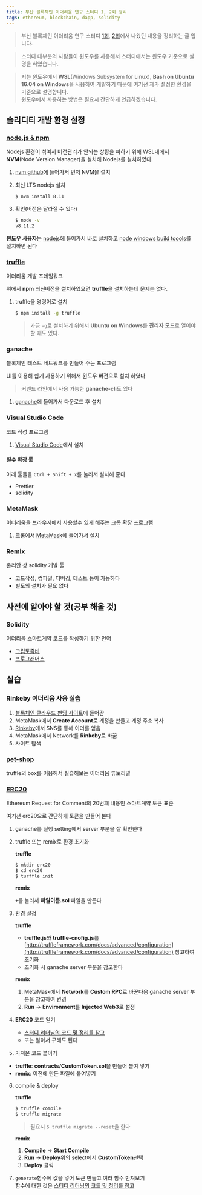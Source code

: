 ```yaml
---
title: 부산 블록체인 이더리움 연구 스터디 1, 2회 정리
tags: ethereum, blockchain, dapp, solidity
---
```


> 부산 블록체인 이더리움 연구 스터디 [1회][1회], [2회][2회]에서 나왔던 내용을 정리하는 글 입니다.

> 스터디 대부분의 사람들이 윈도우를 사용해서 스터디에서는 윈도우 기준으로 설명을 하였습니다.

> 저는 윈도우에서 **WSL**(Windows Subsystem for Linux), **Bash on Ubuntu 16.04 on Windows**을 사용하여 개발하기 때문에 여기선 제가 설정한 환경을 기준으로 설명합니다.  
> 윈도우에서 사용하는 방법은 필요시 간단하게 언급하겠습니다.



## 솔리디티 개발 환경 설정


### [node.js & npm](https://nodejs.org/en/)

Nodejs 환경이 섞여서 버전관리가 안되는 상황을 피하기 위해 WSL내에서 **NVM**(Node Version Manager)을 설치해 Nodejs를 설치하였다.

1. [nvm github](https://github.com/creationix/nvm#installation)에 들어가서 먼저 NVM을 설치
2. 최신 LTS nodejs 설치

    ```bash
    $ nvm install 8.11
    ```
3. 확인(버전은 달라질 수 있다)

    ```bash
    $ node -v
    v8.11.2
    ```

**윈도우 사용자**는 [nodejs](https://nodejs.org/en/)에 들어가서 바로 설치하고 [node windows build toools](https://www.npmjs.com/package/windows-build-tools)를 설치하면 된다


### [truffle](http://truffleframework.com/)

이더리움 개발 프레임워크

위에서 **npm** 최신버전을 설치하였으면 **truffle**을 설치하는데 문제는 없다.  

1. truffle을 명령어로 설치

    ```bash
    $ npm install -g truffle
    ```

    > 가끔 `-g`로 설치하기 위해서 **Ubuntu on Windows**를 **관리자 모드**로 열어야 할 때도 있다.


### ganache

블록체인 테스트 네트워크를 만들어 주는 프로그램

UI를 이용해 쉽게 사용하기 위해서 윈도우 버전으로 설치 하였다

> 커멘드 라인에서 사용 가능한 **ganache-cli**도 있다

1. [ganache](http://truffleframework.com/ganache/)에 들어가서 다운로드 후 설치


### Visual Studio Code

코드 작성 프로그램

1. [Visual Studio Code](https://code.visualstudio.com/)에서 설치


<!-- TODO: #### WSL을 VS code 에서 사용하기 -->

#### 필수 확장 툴

아래 툴들을 `Ctrl + Shift + x`를 눌러서 설치해 준다

* Prettier
* solidity 


### MetaMask

이더리움을 브라우저에서 사용할수 있게 해주는 크롬 확장 프로그램

1. 크롬에서 [MetaMask](https://chrome.google.com/webstore/detail/metamask/nkbihfbeogaeaoehlefnkodbefgpgknn)에 들어가서 설치

### [Remix](https://remix.ethereum.org/)

온리안 상 solidity 개발 툴  

* 코드작성, 컴파일, 디버깅, 테스트 등이 가능하다  
* 별도의 설치가 필요 없다



## 사전에 알아야 할 것(공부 해올 것)


### Solidity

이더리움 스마트계약 코드를 작성하기 위한 언어

* [크립토좀비](https://cryptozombies.io/)
* [프로그래머스](https://programmers.co.kr/pages/blockchain)



## 실습


### Rinkeby 이더리움 사용 실습

1. [블록체인 클라우드 펀딩 사이트](https://crowfunding-c9eff.firebaseapp.com/)에 들어감
2. MetaMask에서 **Create Account**로 계정을 만들고 계정 주소 복사
3. [Rinkeby](https://faucet.rinkeby.io/)에서 SNS를 통해 이더를 얻음
4. MetaMask에서 Network를 **Rinkeby**로 바꿈
5. 사이트 탐색



### [pet-shop](http://truffleframework.com/boxes/pet-shop)

truffle의 box를 이용해서 실습해보는 이더리움 튜토리얼  



### [ERC20](https://eips.ethereum.org/EIPS/eip-20)

Ethereum Request for Comment의 20번째 내용인 스마트계약 토큰 표준

여기선 erc20으로 간단하게 토큰을 만들어 본다


1. ganache를 실행
  setting에서 server 부분을 잘 확인한다
2. truffle 또는 remix로 환경 초기화

    **truffle**

    ```bash
    $ mkdir erc20
    $ cd erc20
    $ turffle init
    ```

    **remix**  

    `+`를 눌러서 **파일이름.sol** 파일을 만든다
3. 환경 설정

    **truffle**

    * **truffle.js**와 **truffle-cnofig.js**를 [http://truffleframework.com/docs/advanced/configuration](http://truffleframework.com/docs/advanced/configuration) 참고하여 초기화
    * 초기화 시 ganache server 부분을 참고한다

    **remix**  

    1. MetaMask에서 **Network**를 **Custom RPC**로 바꾼다음 ganache server 부분을 참고하여 변경
    2. **Run** -> **Environment**를 **Injected Web3**로 설정

4. **ERC20** 코드 얻기
   
   * [스터디 리더님의 코드 및 정리를 참고][erc20 정리]
   * 또는 알아서 구해도 된다

5. 가져온 코드 붙이기

  * **truffle**: **contracts/CustomToken.sol**을 만들어 붙여 넣기
  * **remix**: 이전에 만든 파일에 붙여넣기

6. complie & deploy

    **truffle**

    ```bash
    $ truffle compile
    $ truffle migrate
    ```

    > 필요시 `$ truffle migrate --reset`을 한다

    **remix**

    1. **Compile** -> **Start Compile**
    2. **Run** -> **Deploy**위의 select에서 **CustomToken**선택
    3. **Deploy** 클릭
   
7. `generate`함수에 값을 넣어 토큰 만들고 여러 함수 만져보기  
   함수에 대한 것은 [스터디 리더님의 코드 및 정리를 참고][erc20 정리]



[1회]: https://www.meetup.com/ko-KR/GDG-Busan/events/250677478
[2회]: https://www.meetup.com/ko-KR/GDG-Busan/events/250835484
[erc20 정리]: https://github.com/bear2u/erc20_token_react/blob/master/contracts/CustomToken.sol

